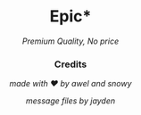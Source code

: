 <h1 align="center">Epic*</h1><div align="center">
<i>Premium Quality, No price</i>

<h3 align="center">Credits</h3><div align="center">
<i>made with ❤️ by awel and snowy</i>

<i>message files by jayden </i>
